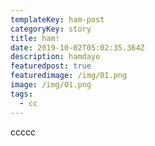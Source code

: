 ```yaml
---
templateKey: ham-post
categoryKey: story
title: ham!
date: 2019-10-02T05:02:35.364Z
description: hamdayo
featuredpost: true
featuredimage: /img/01.png
image: /img/01.png
tags:
  - cc
---
```

ccccc
